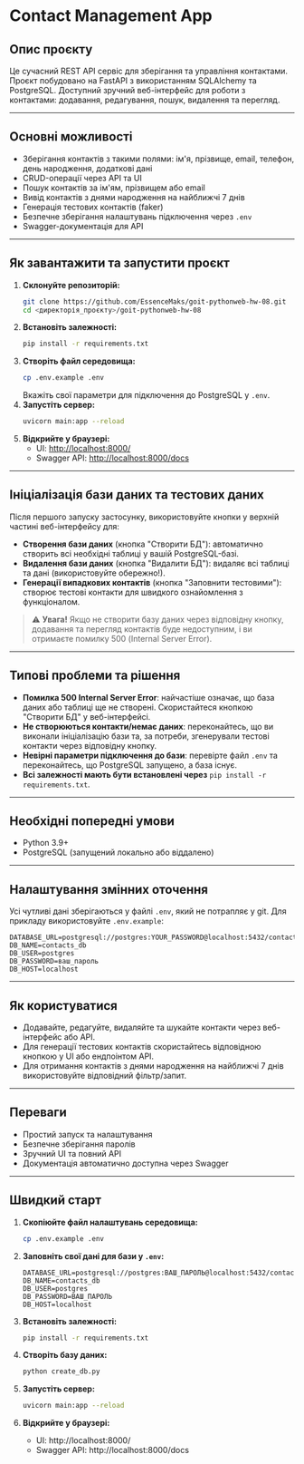 # Contact Management App

## Опис проєкту

Це сучасний REST API сервіс для зберігання та управління контактами. Проєкт побудовано на FastAPI з використанням SQLAlchemy та PostgreSQL. Доступний зручний веб-інтерфейс для роботи з контактами: додавання, редагування, пошук, видалення та перегляд.

---

## Основні можливості
- Зберігання контактів з такими полями: ім'я, прізвище, email, телефон, день народження, додаткові дані
- CRUD-операції через API та UI
- Пошук контактів за ім'ям, прізвищем або email
- Вивід контактів з днями народження на найближчі 7 днів
- Генерація тестових контактів (faker)
- Безпечне зберігання налаштувань підключення через `.env`
- Swagger-документація для API

---

## Як завантажити та запустити проєкт

1. **Склонуйте репозиторій:**
   ```sh
   git clone https://github.com/EssenceMaks/goit-pythonweb-hw-08.git
   cd <директорія_проєкту>/goit-pythonweb-hw-08
   ```
2. **Встановіть залежності:**
   ```sh
   pip install -r requirements.txt
   ```
3. **Створіть файл середовища:**
   ```sh
   cp .env.example .env
   ```
   Вкажіть свої параметри для підключення до PostgreSQL у `.env`.
4. **Запустіть сервер:**
   ```sh
   uvicorn main:app --reload
   ```
5. **Відкрийте у браузері:**
   - UI: [http://localhost:8000/](http://localhost:8000/)
   - Swagger API: [http://localhost:8000/docs](http://localhost:8000/docs)

---

## Ініціалізація бази даних та тестових даних

Після першого запуску застосунку, використовуйте кнопки у верхній частині веб-інтерфейсу для:

- **Створення бази даних** (кнопка "Створити БД"): автоматично створить всі необхідні таблиці у вашій PostgreSQL-базі.
- **Видалення бази даних** (кнопка "Видалити БД"): видаляє всі таблиці та дані (використовуйте обережно!).
- **Генерації випадкових контактів** (кнопка "Заповнити тестовими"): створює тестові контакти для швидкого ознайомлення з функціоналом.

> ⚠️ **Увага!** Якщо не створити базу даних через відповідну кнопку, додавання та перегляд контактів буде недоступним, і ви отримаєте помилку 500 (Internal Server Error).

---

## Типові проблеми та рішення

- **Помилка 500 Internal Server Error**: найчастіше означає, що база даних або таблиці ще не створені. Скористайтеся кнопкою "Створити БД" у веб-інтерфейсі.
- **Не створюються контакти/немає даних**: переконайтесь, що ви виконали ініціалізацію бази та, за потреби, згенерували тестові контакти через відповідну кнопку.
- **Невірні параметри підключення до бази**: перевірте файл `.env` та переконайтесь, що PostgreSQL запущено, а база існує.
- **Всі залежності мають бути встановлені через** `pip install -r requirements.txt`.

---

## Необхідні попередні умови
- Python 3.9+
- PostgreSQL (запущений локально або віддалено)

---

## Налаштування змінних оточення
Усі чутливі дані зберігаються у файлі `.env`, який не потрапляє у git. Для прикладу використовуйте `.env.example`:

```
DATABASE_URL=postgresql://postgres:YOUR_PASSWORD@localhost:5432/contacts_db
DB_NAME=contacts_db
DB_USER=postgres
DB_PASSWORD=ваш_пароль
DB_HOST=localhost
```

---

## Як користуватися
- Додавайте, редагуйте, видаляйте та шукайте контакти через веб-інтерфейс або API.
- Для генерації тестових контактів скористайтесь відповідною кнопкою у UI або ендпоінтом API.
- Для отримання контактів з днями народження на найближчі 7 днів використовуйте відповідний фільтр/запит.

---

## Переваги
- Простий запуск та налаштування
- Безпечне зберігання паролів
- Зручний UI та повний API
- Документація автоматично доступна через Swagger

---

## Швидкий старт

1. **Скопіюйте файл налаштувань середовища:**
   
   ```sh
   cp .env.example .env
   ```

2. **Заповніть свої дані для бази у `.env`:**
   
   ```env
   DATABASE_URL=postgresql://postgres:ВАШ_ПАРОЛЬ@localhost:5432/contacts_db
   DB_NAME=contacts_db
   DB_USER=postgres
   DB_PASSWORD=ВАШ_ПАРОЛЬ
   DB_HOST=localhost
   ```

3. **Встановіть залежності:**
   ```sh
   pip install -r requirements.txt
   ```

4. **Створіть базу даних:**
   ```sh
   python create_db.py
   ```

5. **Запустіть сервер:**
   ```sh
   uvicorn main:app --reload
   ```

6. **Відкрийте у браузері:**
   - UI: http://localhost:8000/
   - Swagger API: http://localhost:8000/docs
